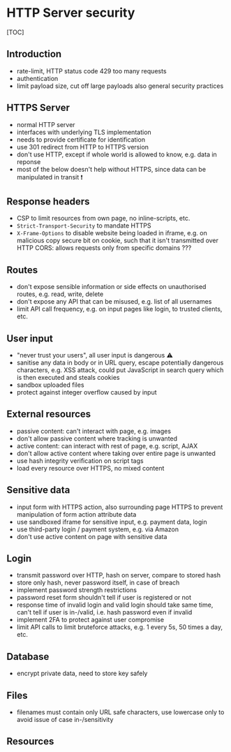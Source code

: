# HTTP Server security

[TOC]

<!-- ToDo: Finish -->


## Introduction

- rate-limit, HTTP status code 429 too many requests
- authentication
- limit payload size, cut off large payloads
also general security practices



## HTTPS Server

- normal HTTP server
- interfaces with underlying TLS implementation
- needs to provide certificate for identification
- use 301 redirect from HTTP to HTTPS version
- don't use HTTP, except if whole world is allowed to know, e.g. data in reponse
- most of the below doesn't help without HTTPS, since data can be manipulated in transit ❗️



## Response headers

- CSP to limit resources from own page, no inline-scripts, etc.
- `Strict-Transport-Security` to mandate HTTPS
- `X-Frame-Options` to disable website being loaded in iframe, e.g. on malicious copy
secure bit on cookie, such that it isn't transmitted over HTTP
CORS: allows requests only from specific domains ???



## Routes

- don't expose sensible information or side effects on unauthorised routes, e.g. read, write, delete
- don't expose any API that can be misused, e.g. list of all usernames
- limit API call frequency, e.g. on input pages like login, to trusted clients, etc.



## User input

- "never trust your users", all user input is dangerous ⚠️
- sanitise any data in body or in URL query, escape potentially dangerous characters, e.g. XSS attack, could put JavaScript in search query which is then executed and steals cookies
- sandbox uploaded files
- protect against integer overflow caused by input



## External resources

- passive content: can't interact with page, e.g. images
- don't allow passive content where tracking is unwanted
- active content: can interact with rest of page, e.g. script, AJAX
- don't allow active content where taking over entire page is unwanted
- use hash integrity verification on script tags
- load every resource over HTTPS, no mixed content



## Sensitive data

- input form with HTTPS action, also surrounding page HTTPS to prevent manipulation of form action attribute data
- use sandboxed iframe for sensitive input, e.g. payment data, login
- use third-party login / payment system, e.g. via Amazon
- don't use active content on page with sensitive data



## Login

- transmit password over HTTP, hash on server, compare to stored hash
- store only hash, never password itself, in case of breach
- implement password strength restrictions
- password reset form shouldn't tell if user is registered or not
- response time of invalid login and valid login should take same time, can't tell if user is in-/valid, i.e. hash password even if invalid
- implement 2FA to protect against user compromise
- limit API calls to limit bruteforce attacks, e.g. 1 every 5s, 50 times a day, etc.



## Database

- encrypt private data, need to store key safely



## Files

- filenames must contain only URL safe characters, use lowercase only to avoid issue of case in-/sensitivity



## Resources